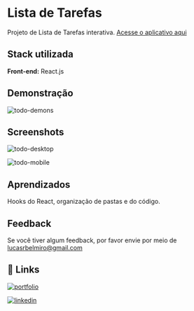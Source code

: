 
# Lista de Tarefas

Projeto de Lista de Tarefas interativa.  [Acesse o aplicativo aqui](https://app-todo-omega.vercel.app/)


## Stack utilizada

**Front-end:** React.js



## Demonstração

![todo-demons](https://github.com/Lucas-Belmiro/social-media-links/assets/103300371/b3d1285a-7bf2-4203-95a3-fe4d75fed9e8)




## Screenshots

![todo-desktop](https://github.com/Lucas-Belmiro/social-media-links/assets/103300371/b374849b-2289-4f37-a8ac-e380b3eb964c)


![todo-mobile](https://github.com/Lucas-Belmiro/social-media-links/assets/103300371/132c97f7-a70d-4e1a-9386-bb7e041a9f06)





## Aprendizados

Hooks do React, organização de pastas e do código.

## Feedback

Se você tiver algum feedback, por favor envie por meio de lucasrbelmiro@gmail.com


## 🔗 Links
[![portfolio](https://img.shields.io/badge/my_portfolio-000?style=for-the-badge&logo=ko-fi&logoColor=white)](https://portfolio-lucas-lemon.vercel.app/)

[![linkedin](https://img.shields.io/badge/linkedin-0A66C2?style=for-the-badge&logo=linkedin&logoColor=white)](https://www.linkedin.com/in/lucasbelmiro/)